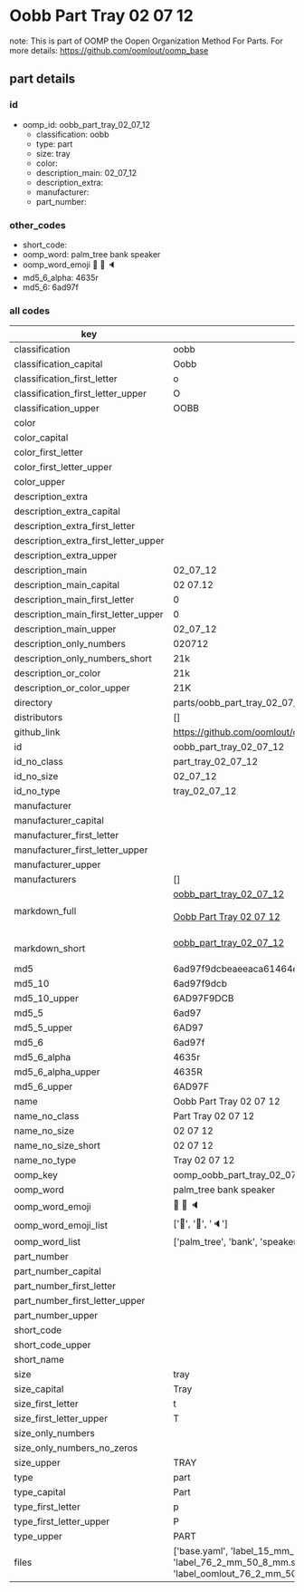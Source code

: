 # Oobb Part Tray 02 07 12  

note: This is part of OOMP the Oopen Organization Method For Parts. For more details: https://github.com/oomlout/oomp_base

##  part details





### id
* oomp_id: oobb_part_tray_02_07_12
  * classification: oobb
  * type: part
  * size: tray
  * color: 
  * description_main: 02_07_12
  * description_extra: 
  * manufacturer: 
  * part_number: 

### other_codes
* short_code: 
* oomp_word: palm_tree bank speaker
* oomp_word_emoji :palm_tree: :bank: :speaker:
* md5_6_alpha: 4635r
* md5_6: 6ad97f

### all codes 
| key | value |  
| --- | --- |  
| classification | oobb |  
| classification_capital | Oobb |  
| classification_first_letter | o |  
| classification_first_letter_upper | O |  
| classification_upper | OOBB |  
| color |  |  
| color_capital |  |  
| color_first_letter |  |  
| color_first_letter_upper |  |  
| color_upper |  |  
| description_extra |  |  
| description_extra_capital |  |  
| description_extra_first_letter |  |  
| description_extra_first_letter_upper |  |  
| description_extra_upper |  |  
| description_main | 02_07_12 |  
| description_main_capital | 02 07.12 |  
| description_main_first_letter | 0 |  
| description_main_first_letter_upper | 0 |  
| description_main_upper | 02_07_12 |  
| description_only_numbers | 020712 |  
| description_only_numbers_short | 21k |  
| description_or_color | 21k |  
| description_or_color_upper | 21K |  
| directory | parts/oobb_part_tray_02_07_12 |  
| distributors | [] |  
| github_link | https://github.com/oomlout/oomlout_oomp_part_src/tree/main/parts/oobb_part_tray_02_07_12/working |  
| id | oobb_part_tray_02_07_12 |  
| id_no_class | part_tray_02_07_12 |  
| id_no_size | 02_07_12 |  
| id_no_type | tray_02_07_12 |  
| manufacturer |  |  
| manufacturer_capital |  |  
| manufacturer_first_letter |  |  
| manufacturer_first_letter_upper |  |  
| manufacturer_upper |  |  
| manufacturers | [] |  
| markdown_full | [oobb_part_tray_02_07_12](https://github.com/oomlout/oomlout_oomp_part_src/tree/main/parts/oobb_part_tray_02_07_12/working)<br>[](https://github.com/oomlout/oomlout_oomp_part_src/tree/main/parts/oobb_part_tray_02_07_12/working)<br>[Oobb Part Tray 02 07 12](https://github.com/oomlout/oomlout_oomp_part_src/tree/main/parts/oobb_part_tray_02_07_12/working)<br><br> |  
| markdown_short | [oobb_part_tray_02_07_12](https://github.com/oomlout/oomlout_oomp_part_src/tree/main/parts/oobb_part_tray_02_07_12/working)<br><br> |  
| md5 | 6ad97f9dcbeaeeaca61464e9b3a4b7d0 |  
| md5_10 | 6ad97f9dcb |  
| md5_10_upper | 6AD97F9DCB |  
| md5_5 | 6ad97 |  
| md5_5_upper | 6AD97 |  
| md5_6 | 6ad97f |  
| md5_6_alpha | 4635r |  
| md5_6_alpha_upper | 4635R |  
| md5_6_upper | 6AD97F |  
| name | Oobb Part Tray 02 07 12 |  
| name_no_class | Part Tray 02 07 12 |  
| name_no_size | 02 07 12 |  
| name_no_size_short | 02 07 12 |  
| name_no_type | Tray 02 07 12 |  
| oomp_key | oomp_oobb_part_tray_02_07_12 |  
| oomp_word | palm_tree bank speaker |  
| oomp_word_emoji | :palm_tree: :bank: :speaker: |  
| oomp_word_emoji_list | [':palm_tree:', ':bank:', ':speaker:'] |  
| oomp_word_list | ['palm_tree', 'bank', 'speaker'] |  
| part_number |  |  
| part_number_capital |  |  
| part_number_first_letter |  |  
| part_number_first_letter_upper |  |  
| part_number_upper |  |  
| short_code |  |  
| short_code_upper |  |  
| short_name |  |  
| size | tray |  
| size_capital | Tray |  
| size_first_letter | t |  
| size_first_letter_upper | T |  
| size_only_numbers |  |  
| size_only_numbers_no_zeros |  |  
| size_upper | TRAY |  
| type | part |  
| type_capital | Part |  
| type_first_letter | p |  
| type_first_letter_upper | P |  
| type_upper | PART |  
| files | ['base.yaml', 'label_15_mm_30_mm.pdf', 'label_15_mm_30_mm.svg', 'label_76_2_mm_50_8_mm.pdf', 'label_76_2_mm_50_8_mm.svg', 'label_oomlout_76_2_mm_50_8_mm.pdf', 'label_oomlout_76_2_mm_50_8_mm.svg', 'readme.md', 'working.json', 'working.yaml'] |  
